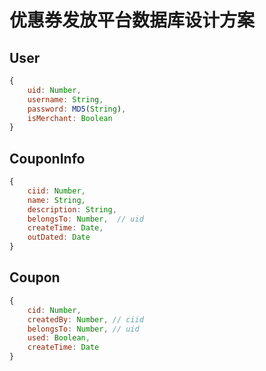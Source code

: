 # 优惠券发放平台数据库设计方案

## User

```javascript
{
    uid: Number,
    username: String,
    password: MD5(String),
    isMerchant: Boolean
}
```

## CouponInfo

```javascript
{
    ciid: Number,
    name: String,
    description: String,
    belongsTo: Number,  // uid
    createTime: Date,
    outDated: Date
}
```

## Coupon
```javascript
{
    cid: Number,
    createdBy: Number, // ciid
    belongsTo: Number, // uid
    used: Boolean,
    createTime: Date
}
```

